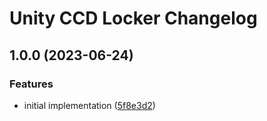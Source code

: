 # Unity CCD Locker Changelog

## 1.0.0 (2023-06-24)


### Features

* initial implementation ([5f8e3d2](https://github.com/starikcetin/unity-ccd-locker/commit/5f8e3d2fb9bdce7e2403107c0c6b569e40f75021))
